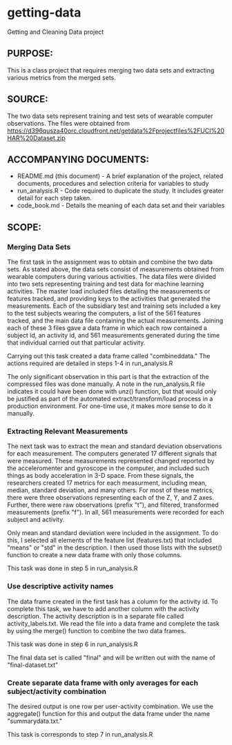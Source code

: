 getting-data
============

Getting and Cleaning Data project 

## PURPOSE:  
This is a class project that requires merging two data sets and extracting various metrics from the merged sets.

## SOURCE:  
The two data sets represent training and test sets of wearable computer observations.  The files were obtained from https://d396qusza40orc.cloudfront.net/getdata%2Fprojectfiles%2FUCI%20HAR%20Dataset.zip

## ACCOMPANYING DOCUMENTS:
* README.md (this document) - A brief explanation of the project, related documents, procedures and selection criteria for variables to study
* run_analysis.R - Code required to duplicate the study.  It includes greater detail for each step taken.
* code_book.md - Details the meaning of each data set and their variables

## SCOPE:
### Merging Data Sets
The first task in the assignment was to obtain and combine the two data sets.  As stated above, the data sets consist of measurements obtained from wearable computers during various activities.  The data files were divided into two sets representing training and test data for machine learning activities.  The master load included files detailing the measurements or features tracked, and providing keys to the activities that generated the measurements.  Each of the subsidiary test and training sets included a key to the test subjects wearing the computers, a list of the 561 features tracked, and the main data file containing the actual measurements.  Joining each of these 3 files gave a data frame in which each row contained a subject id, an activity id, and 561 measurements generated during the time that individual carried out that particular activity.

Carrying out this task created a data frame called "combineddata."  The actions required are detailed in steps 1-4 in run_analysis.R

The only significant observation in this part is that the extraction of the compressed files was done manually.  A note in the run_analysis.R file indicates it could have been done with unz() function, but that would only be justified as part of the automated extract/transform/load process in a production environment.  For one-time use, it makes more sense to do it manually.

### Extracting Relevant Measurements
The next task was to extract the mean and standard deviation observations for each measurement.  The computers generated 17 different signals that were measured.  These measurements represented changed reported by the acceleromenter and gyroscope in the computer, and included such things as body acceleration in 3-D space.  From these signals, the researchers created 17 metrics for each measurment, including mean, median, standard deviation, and many others. For most of these metrics, there were three observations representing each of the Z, Y, and Z axes.  Further, there were raw observations (prefix "t"), and filtered, transformed measurements (prefix "f").  In all, 561 measurements were recorded for each subject and activity.

Only mean and standard deviation were included in the assignment. To do this, I selected all elements of the feature list (features.txt) that included "means" or "std" in the description.  I then used those lists with the subset() function to create a new data frame with only those columns.

This task was done in step 5 in run_analysis.R  

### Use descriptive activity names
The data frame created in the first task has a column for the activity  id.  To complete this task, we have to add another column with the activity description.  The activity description is in a separate file called activity_labels.txt.  We read the file into a data frame and complete the task by using the merge() function to combine the two data frames.

This task was done in step 6 in run_analysis.R  

The final data set is called "final" and will be written out with the name of "final-dataset.txt"

### Create separate data frame with only averages for each subject/activity combination

The desired output is one row per user-activity combination.  We use the aggregate() function
for this and output the data frame under the name "summarydata.txt."

This task is corresponds to step 7 in run_analysis.R


